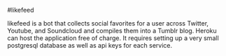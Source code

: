 #likefeed

likefeed is a bot that collects social favorites for a user across Twitter, Youtube, and Soundcloud and compiles them into a Tumblr blog. Heroku can host the application free of charge. It requires setting up a very small postgresql database as well as api keys for each service.